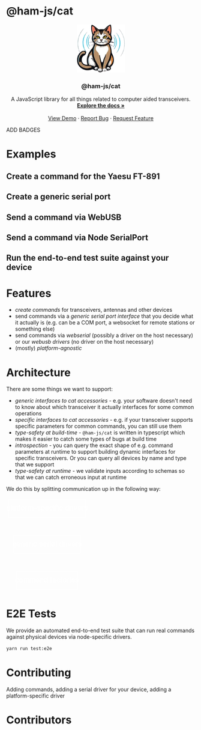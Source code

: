 # @ham-js/cat

<div align="center">
  <a href="https://github.com/ham-js/cat">
    <img src="./logo.png" alt="Logo" width="128" height="128" />
  </a>

<h3 align="center">@ham-js/cat</h3>

  <p align="center">
    A JavaScript library for all things related to computer aided transceivers.
    <br />
    <a href="https://ham-js.github.io/cat"><strong>Explore the docs »</strong></a>
    <br />
    <br />
    <a href="https://ham-js.github.io/cat">View Demo</a>
    &middot;
    <a href="https://github.com/ham-js/cat/issues/new?template=bug_report.md">Report Bug</a>
    &middot;
    <a href="https://github.com/ham-js/cat/issues/new?template=feature_request.md">Request Feature</a>
  </p>
</div>

ADD BADGES

# Examples

## Create a command for the Yaesu FT-891

## Create a generic serial port

## Send a command via WebUSB

## Send a command via Node SerialPort

## Run the end-to-end test suite against your device

# Features

* *create commands* for transceivers, antennas and other devices
* send commands via a *generic serial port interface* that you decide what it actually is (e.g. can be a COM port, a websocket for remote stations or something else)
* send commands via *webserial* (possibly a driver on the host necessary) or our *webusb drivers* (no driver on the host necessary)
* (mostly) *platform-agnostic*

# Architecture

There are some things we want to support:

* *generic interfaces to cat accessories* - e.g. your software doesn't need to know about which transceiver it actually interfaces for some common operations
* *specific interfaces to cat accessories* - e.g. if your transceiver supports specific parameters for common commands, you can still use them
* *type-safety at build-time* - `@ham-js/cat` is written in typescript which makes it easier to catch some types of bugs at build time
* *introspection* - you can query the exact shape of e.g. command parameters at runtime to support building dynamic interfaces for specific transceivers. Or you can query all devices by name and type that we support
* *type-safety at runtime* - we validate inputs according to schemas so that we can catch erroneous input at runtime

We do this by splitting communication up in the following way:

<svg xmlns="http://www.w3.org/2000/svg" xmlns:xlink="http://www.w3.org/1999/xlink" width="163pt" height="188pt" viewBox="0.00 0.00 162.78 188.00">
<g id="graph0" class="graph" transform="scale(1 1) rotate(0) translate(4 184)">
<title>G</title>
<polygon fill="none" stroke="none" points="-4,4 -4,-184 158.78,-184 158.78,4 -4,4"/>
<!-- GSD -->
<g id="node1" class="node">
<title>GSD</title>
<polygon fill="none" stroke="white" points="144.08,-108 10.69,-108 10.69,-72 144.08,-72 144.08,-108"/>
<text fill="white" text-anchor="middle" x="77.39" y="-85.8" font-size="14.00">generic serial drivers</text>
</g>
<!-- CF -->
<g id="node2" class="node">
<title>CF</title>
<polygon fill="none" stroke="white" points="138.84,-36 15.94,-36 15.94,0 138.84,0 138.84,-36"/>
<text fill="white" text-anchor="middle" x="77.39" y="-13.8" font-size="14.00">command factories</text>
</g>
<!-- GSD&#45;&#45;CF -->
<g id="edge1" class="edge">
<title>GSD--CF</title>
<path fill="none" stroke="white" d="M77.39,-71.7C77.39,-60.85 77.39,-46.92 77.39,-36.1"/>
</g>
<!-- PSSD -->
<g id="node3" class="node">
<title>PSSD</title>
<polygon fill="none" stroke="white" points="154.78,-180 0,-180 0,-144 154.78,-144 154.78,-180"/>
<text fill="white" text-anchor="middle" x="77.39" y="-157.8" font-size="14.00">platform-specific drivers</text>
</g>
<!-- PSSD&#45;&#45;GSD -->
<g id="edge2" class="edge">
<title>PSSD--GSD</title>
<path fill="none" stroke="white" d="M77.39,-143.7C77.39,-132.85 77.39,-118.92 77.39,-108.1"/>
</g>
</g>
</svg>

# E2E Tests

We provide an automated end-to-end test suite that can run real commands against physical devices via node-specific drivers.

```bash
yarn run test:e2e
```

# Contributing

Adding commands, adding a serial driver for your device, adding a platform-specific driver

# Contributors
